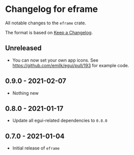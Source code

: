 # Changelog for eframe

All notable changes to the `eframe` crate.

The format is based on [Keep a Changelog](https://keepachangelog.com/en/1.0.0/).


## Unreleased

*  You can now set your own app icons. See https://github.com/emilk/egui/pull/193
   for example code.

## 0.9.0 - 2021-02-07

* Nothing new


## 0.8.0 - 2021-01-17

* Update all egui-related dependencies to `0.8.0`


## 0.7.0 - 2021-01-04

* Initial release of `eframe`
